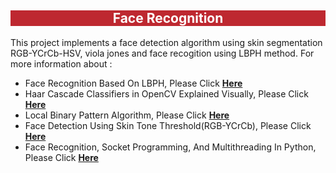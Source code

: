 <h2 align="center" style='color: white; background-color: #be2830'>Face Recognition</h2> 
This project implements a face detection algorithm using skin segmentation RGB-YCrCb-HSV, viola jones and face recogition using LBPH method.
For more information about :
<ul>
	<li> Face Recognition Based On LBPH, Please Click <a href="https://medium.com/dev-genius/face-recognition-based-on-lbph-algorithm-17acd65ca5f7"><b>Here</b></a></li>
	<li> Haar Cascade Classifiers in OpenCV Explained Visually, Please Click <a href="https://medium.com/swlh/haar-cascade-classifiers-in-opencv-explained-visually-f608086fc42c"><b>Here</b></a></li>
	<li> Local Binary Pattern Algorithm, Please Click <a href="https://medium.com/swlh/local-binary-pattern-algorithm-the-math-behind-it-%EF%B8%8F-edf7b0e1c8b3"><b>Here</b></a></li>
	<li> Face Detection Using Skin Tone Threshold(RGB-YCrCb), Please Click <a href="https://medium.com/swlh/face-detection-using-skin-tone-threshold-rgb-ycrcb-python-implementation-2d4f62d376f1"><b>Here</b></a></li>
	<li> Face Recognition, Socket Programming, And Multithreading In Python, Please Click <a href="https://medium.com/@mahmoudharmouch/face-recognition-socket-programming-and-multithreading-in-python-6f9717fa2864"><b>Here</b></a></li>
</ul>


